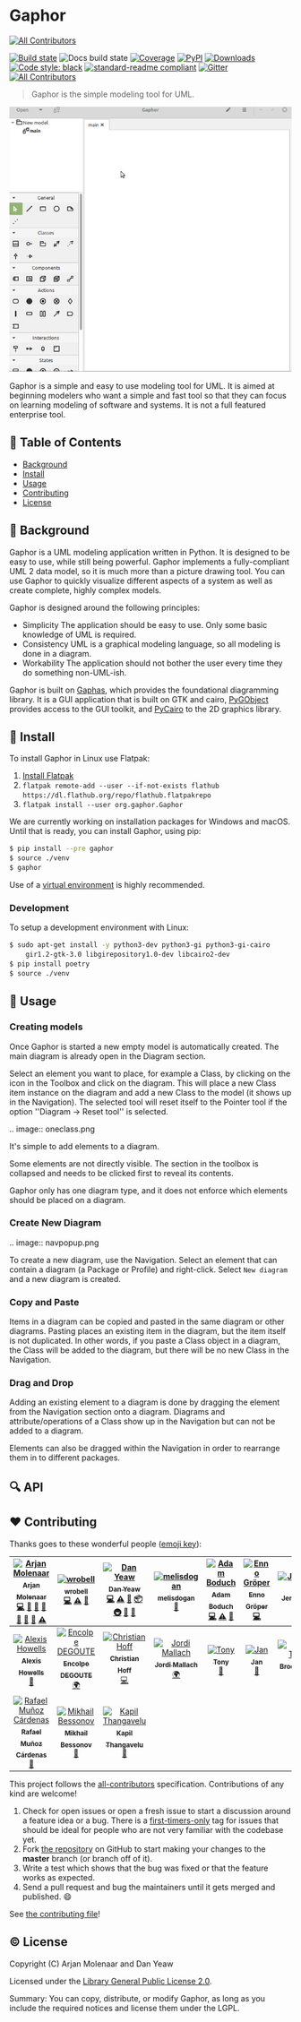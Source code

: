 # Gaphor
[![All Contributors](https://img.shields.io/badge/all_contributors-17-orange.svg?style=flat-square)](#contributors)

[![Build state](https://travis-ci.com/gaphor/gaphor.svg?branch=master)](https://travis-ci.com/gaphor/gaphor)
![Docs build state](https://readthedocs.org/projects/gaphor/badge/?version=latest)
[![Coverage](https://coveralls.io/repos/github/gaphor/gaphor/badge.svg?branch=master)](https://coveralls.io/github/gaphor/gaphor?branch=master)
[![PyPI](https://img.shields.io/pypi/v/gaphor.svg)](https://pypi.org/project/gaphor)
[![Downloads](https://pepy.tech/badge/gaphor)](https://pepy.tech/project/gaphor)
[![Code style: black](https://img.shields.io/badge/code%20style-black-000000.svg)](https://github.com/ambv/black)
[![standard-readme compliant](https://img.shields.io/badge/readme%20style-standard-brightgreen.svg?style=flat)](https://github.com/RichardLitt/standard-readme)
[![Gitter](https://img.shields.io/gitter/room/nwjs/nw.js.svg)](https://gitter.im/Gaphor/Lobby?utm_source=badge&utm_medium=badge&utm_campaign=pr-badge&utm_content=badge)
[![All Contributors](https://img.shields.io/badge/all_contributors-8-orange.svg?style=flat)](#contributors)



> Gaphor is the simple modeling tool for UML.

![Gaphor Demo](docs/images/gaphor-demo.gif)

Gaphor is a simple and easy to use modeling tool for UML. It is aimed at
beginning modelers who want a simple and fast tool so that they can focus on
learning modeling of software and systems. It is not a full featured enterprise
tool.

## :bookmark_tabs: Table of Contents

- [Background](#background)
- [Install](#install)
- [Usage](#usage)
- [Contributing](#contributing)
- [License](#license)

## :scroll: Background

Gaphor is a UML modeling application written in Python. It is designed to be
easy to use, while still being powerful. Gaphor implements a fully-compliant UML
2 data model, so it is much more than a picture drawing tool. You can use Gaphor
to quickly visualize different aspects of a system as well as create complete,
highly complex models.

Gaphor is designed around the following principles:

- Simplicity
 The application should be easy to use. Only some basic knowledge of UML is required.
- Consistency
 UML is a graphical modeling language, so all modeling is done in a diagram.
- Workability
 The application should not bother the user every time they do something non-UML-ish.
 
Gaphor is built on [Gaphas](https://github.com/gaphor/gaphas), which provides
the foundational diagramming library. It is a GUI application that is built on
GTK and cairo, [PyGObject](https://pygobject.readthedocs.io/) provides access
to the GUI toolkit, and [PyCairo](https://pycairo.readthedocs.io/) to the 2D
graphics library.

## :floppy_disk: Install

To install Gaphor in Linux use Flatpak:

1. [Install Flatpak](https://flatpak.org/setup)
1. `flatpak remote-add --user --if-not-exists flathub https://dl.flathub.org/repo/flathub.flatpakrepo`
1. `flatpak install --user org.gaphor.Gaphor`

We are currently working on installation packages for Windows and macOS. Until
that is ready, you can install Gaphor, using pip:

```bash
$ pip install --pre gaphor
$ source ./venv
$ gaphor
```

Use of a
[virtual environment](https://packaging.python.org/tutorials/installing-packages/#creating-virtual-environments)
is highly recommended.

### Development

To setup a development environment with Linux:
```bash
$ sudo apt-get install -y python3-dev python3-gi python3-gi-cairo
    gir1.2-gtk-3.0 libgirepository1.0-dev libcairo2-dev
$ pip install poetry
$ source ./venv
```

## :flashlight: Usage
### Creating models

Once Gaphor is started a new empty model is automatically created. The main
diagram is already open in the Diagram section.

Select an element you want to place, for example a Class, by clicking on the icon in
the Toolbox and click on the diagram. This will place a new
Class item instance on the diagram and add a new Class to the model (it shows
up in the Navigation). The selected tool will reset itself to
the Pointer tool if the option ''Diagram -> Reset tool'' is selected.

.. image:: oneclass.png

It's simple to add elements to a diagram. 

Some elements are not directly visible. The section in the toolbox is collapsed
and needs to be clicked first to reveal its contents.

Gaphor only has one diagram type, and it does not enforce which elements should
be placed on a diagram.

### Create New Diagram

.. image:: navpopup.png

To create a new diagram, use the Navigation. Select an element that can contain
a diagram (a Package or Profile) and right-click. Select `New diagram`
and a new diagram is created.

### Copy and Paste

Items in a diagram can be copied and pasted in the same diagram or other
diagrams. Pasting places an existing item in the diagram, but the item itself
is not duplicated. In other words, if you paste a Class object in a diagram,
the Class will be added to the diagram, but there will be no new Class in the
Navigation.

### Drag and Drop

Adding an existing element to a diagram is done by dragging the element from
the Navigation section onto a diagram. Diagrams and attribute/operations of a
Class show up in the Navigation but can not be added to a diagram.

Elements can also be dragged within the Navigation in order to rearrange them
in to different packages.


## :mag: API


## :heart: Contributing

Thanks goes to these wonderful people ([emoji key](https://github.com/kentcdodds/all-contributors#emoji-key)):

<!-- ALL-CONTRIBUTORS-LIST:START - Do not remove or modify this section -->
<!-- prettier-ignore -->
| [<img src="https://avatars0.githubusercontent.com/u/96249?v=4" width="100px;" alt="Arjan Molenaar"/><br /><sub><b>Arjan Molenaar</b></sub>](https://github.com/amolenaar)<br />[💻](https://github.com/danyeaw/gaphor/commits?author=amolenaar "Code") [🐛](https://github.com/danyeaw/gaphor/issues?q=author%3Aamolenaar "Bug reports") [📖](https://github.com/danyeaw/gaphor/commits?author=amolenaar "Documentation") [👀](#review-amolenaar "Reviewed Pull Requests") [💬](#question-amolenaar "Answering Questions") [🐛](https://github.com/danyeaw/gaphor/issues?q=author%3Aamolenaar "Bug reports") [🔌](#plugin-amolenaar "Plugin/utility libraries") [⚠️](https://github.com/danyeaw/gaphor/commits?author=amolenaar "Tests") | [<img src="https://avatars2.githubusercontent.com/u/105664?v=4" width="100px;" alt="wrobell"/><br /><sub><b>wrobell</b></sub>](https://github.com/wrobell)<br />[💻](https://github.com/danyeaw/gaphor/commits?author=wrobell "Code") [⚠️](https://github.com/danyeaw/gaphor/commits?author=wrobell "Tests") [🎨](#design-wrobell "Design") | [<img src="https://avatars1.githubusercontent.com/u/10014976?v=4" width="100px;" alt="Dan Yeaw"/><br /><sub><b>Dan Yeaw</b></sub>](https://ghuser.io/danyeaw)<br />[💻](https://github.com/danyeaw/gaphor/commits?author=danyeaw "Code") [⚠️](https://github.com/danyeaw/gaphor/commits?author=danyeaw "Tests") [📖](https://github.com/danyeaw/gaphor/commits?author=danyeaw "Documentation") [📦](#platform-danyeaw "Packaging/porting to new platform") [🚇](#infra-danyeaw "Infrastructure (Hosting, Build-Tools, etc)") [🐛](https://github.com/danyeaw/gaphor/issues?q=author%3Adanyeaw "Bug reports") [💬](#question-danyeaw "Answering Questions") | [<img src="https://avatars2.githubusercontent.com/u/33630433?v=4" width="100px;" alt="melisdogan"/><br /><sub><b>melisdogan</b></sub>](https://github.com/melisdogan)<br />[📖](https://github.com/danyeaw/gaphor/commits?author=melisdogan "Documentation") | [<img src="https://avatars2.githubusercontent.com/u/114619?v=4" width="100px;" alt="Adam Boduch"/><br /><sub><b>Adam Boduch</b></sub>](http://www.boduch.ca)<br />[💻](https://github.com/danyeaw/gaphor/commits?author=adamboduch "Code") [⚠️](https://github.com/danyeaw/gaphor/commits?author=adamboduch "Tests") [🐛](https://github.com/danyeaw/gaphor/issues?q=author%3Aadamboduch "Bug reports") | [<img src="https://avatars3.githubusercontent.com/u/535113?v=4" width="100px;" alt="Enno Gröper"/><br /><sub><b>Enno Gröper</b></sub>](https://github.com/egroeper)<br />[💻](https://github.com/danyeaw/gaphor/commits?author=egroeper "Code") | [<img src="https://avatars2.githubusercontent.com/u/23027708?v=4" width="100px;" alt="JensPfeifle"/><br /><sub><b>JensPfeifle</b></sub>](https://pfeifle.tech)<br />[📖](https://github.com/danyeaw/gaphor/commits?author=JensPfeifle "Documentation") |
| :---: | :---: | :---: | :---: | :---: | :---: | :---: |
| [<img src="https://avatars1.githubusercontent.com/u/927233?v=4" width="100px;" alt="Alexis Howells"/><br /><sub><b>Alexis Howells</b></sub>](http://www.aejh.co.uk)<br />[📖](https://github.com/danyeaw/gaphor/commits?author=aejh "Documentation") | [<img src="https://avatars1.githubusercontent.com/u/124361?v=4" width="100px;" alt="Encolpe DEGOUTE"/><br /><sub><b>Encolpe DEGOUTE</b></sub>](http://encolpe.wordpress.com)<br />[🌍](#translation-encolpe "Translation") | [<img src="https://avatars1.githubusercontent.com/u/309979?v=4" width="100px;" alt="Christian Hoff"/><br /><sub><b>Christian Hoff</b></sub>](https://github.com/choff)<br />[💻](https://github.com/danyeaw/gaphor/commits?author=choff "Code") | [<img src="https://avatars3.githubusercontent.com/u/929712?v=4" width="100px;" alt="Jordi Mallach"/><br /><sub><b>Jordi Mallach</b></sub>](https://oskuro.net/)<br />[🌍](#translation-jmallach "Translation") | [<img src="https://avatars3.githubusercontent.com/u/43508092?v=4" width="100px;" alt="Tony"/><br /><sub><b>Tony</b></sub>](https://github.com/tonytheleg)<br />[🚧](#maintenance-tonytheleg "Maintenance") | [<img src="https://avatars0.githubusercontent.com/u/3011242?v=4" width="100px;" alt="Jan"/><br /><sub><b>Jan</b></sub>](https://github.com/jischebeck)<br />[🐛](https://github.com/danyeaw/gaphor/issues?q=author%3Ajischebeck "Bug reports") | [<img src="https://avatars2.githubusercontent.com/u/203343?v=4" width="100px;" alt="Brock Tibert"/><br /><sub><b>Brock Tibert</b></sub>](http://btibert3.github.io)<br />[🐛](https://github.com/danyeaw/gaphor/issues?q=author%3ABtibert3 "Bug reports") |
| [<img src="https://avatars2.githubusercontent.com/u/23944?v=4" width="100px;" alt="Rafael Muñoz Cárdenas"/><br /><sub><b>Rafael Muñoz Cárdenas</b></sub>](http://www.rmunoz.net)<br />[🐛](https://github.com/danyeaw/gaphor/issues?q=author%3AMenda "Bug reports") | [<img src="https://avatars2.githubusercontent.com/u/172974?v=4" width="100px;" alt="Mikhail Bessonov"/><br /><sub><b>Mikhail Bessonov</b></sub>](https://github.com/mbessonov)<br />[🐛](https://github.com/danyeaw/gaphor/issues?q=author%3Ambessonov "Bug reports") | [<img src="https://avatars3.githubusercontent.com/u/21650?v=4" width="100px;" alt="Kapil Thangavelu"/><br /><sub><b>Kapil Thangavelu</b></sub>](http://twitter.com/kapilvt)<br />[🐛](https://github.com/danyeaw/gaphor/issues?q=author%3Akapilt "Bug reports") |
<!-- ALL-CONTRIBUTORS-LIST:END -->

This project follows the
[all-contributors](https://github.com/kentcdodds/all-contributors)
specification. Contributions of any kind are welcome!

1.  Check for open issues or open a fresh issue to start a discussion
    around a feature idea or a bug. There is a 
    [first-timers-only](https://github.com/gaphor/gaphor/issues?utf8=%E2%9C%93&q=is%3Aissue+is%3Aopen+label%3Afirst-timers-only)
    tag for issues that should be ideal for people who are not very
    familiar with the codebase yet.
2.  Fork [the repository](https://github.com/gaphor/gaphor) on
    GitHub to start making your changes to the **master** branch (or
    branch off of it).
3.  Write a test which shows that the bug was fixed or that the feature
    works as expected.
4.  Send a pull request and bug the maintainers until it gets merged and
    published. :smile:

See [the contributing file](CONTRIBUTING.md)!


## :copyright: License
Copyright (C) Arjan Molenaar and Dan Yeaw

Licensed under the [Library General Public License 2.0](LICENSE.txt).

Summary: You can copy, distribute, or modify Gaphor, as long as you include the
required notices and license them under the LGPL.


